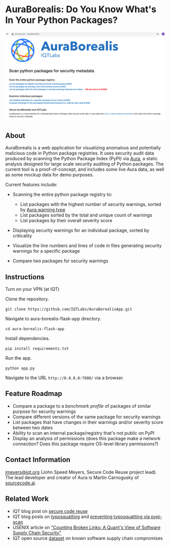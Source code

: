 # AuraBorealis: Do You Know What's In Your Python Packages?

![AuraBorealis homepage user interface](auraborealis_homepage_ui.png)


## About

AuraBorealis is a web application for visualizing anomalous and potentially malicious code in Python package registries. It
uses security audit data produced by scanning the Python Package Index (PyPI) via [Aura](https://github.com/SourceCode-AI/aura), a
static analysis designed for large scale security auditing of Python packages.
The current tool is a proof-of-concept, and includes some live Aura data, as well as some mockup data for demo purposes.

Current features include:

* Scanning the entire python package registry to:
	* List packages with the highest number of security warnings, sorted by [Aura warning type](https://docs.aura.sourcecode.ai/cookbook/misc/detections.html)
	* List packages sorted by the total and unique count of warnings
	* List packages by their overall severity score

* Displaying security warnings for an individual package, sorted by criticality
* Visualize the line numbers and lines of code in files generating security warnings for a specific package
* Compare two packages for security warnings

## Instructions

Turn on your VPN (at IQT)

Clone the repository.

`git clone https://github.com/IQTLabs/AuraBorealisApp.git`

Navigate to aura-borealis-flask-app directory.

`cd aura-borealis-flask-app`

Install dependencies.

`pip install requirements.txt`

Run the app.

`python app.py` 

Navigate to the URL `http://0.0.0.0:7000/` via a browser.

## Feature Roadmap

* Compare a package to a *benchmark profile* of packages of similar purpose for security warnings
* Compare different versions of the same package for security warnings
* List packages that have changes in their warnings and/or severity score between two dates
* Ability to scan an internal package/registry that's not public on PyPI
* Display an analysis of permissions (does this package make a network connection? Does this package require OS-level library permissions?)

## Contact Information

jmeyers@iqt.org (John Speed Meyers, Secure Code Reuse project lead). The lead developer and creator of Aura is Martin Carnogusky of [sourcecode.ai](https://aura.sourcecode.ai/).

## Related Work

* IQT blog post on [secure code reuse](https://www.iqt.org/toward-secure-code-reuse/)
* IQT blog posts on [typosquatting](https://www.iqt.org/bewear-python-typosquatting-is-about-more-than-typos/) and [preventing typosquatting via pypi-scan](https://www.iqt.org/pypi-scan/)
* USENIX article on ["Counting Broken Links: A Quant's View of Software Supply Chain Security"](https://www.usenix.org/system/files/login/articles/login_winter20_17_geer.pdf)
* IQT open source [dataset](https://github.com/IQTLabs/software-supply-chain-compromises) on known software supply chain compromises
